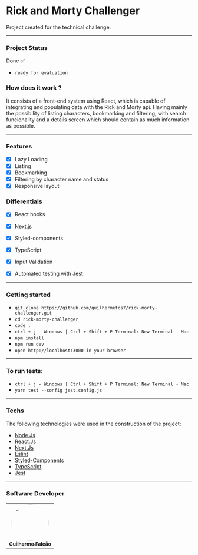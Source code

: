 # Rick and Morty Challenger

Project created for the technical challenge.

---

### Project Status
 
Done  ✅

- `ready for evaluation`


### How does it work ? 

It consists of a front-end system using React, which is capable of integrating and populating data with the Rick and Morty api. Having mainly the possibility of listing characters, bookmarking and filtering, with search funcionality and a details screen which should contain as much information as possible.

---

### Features

- [x] Lazy Loading
- [x] Listing
- [x] Bookmarking 
- [x] Filtering by character name and status
- [x] Responsive layout

### Differentials

- [x] React hooks
- [x] Next.js
- [x] Styled-components
- [x] TypeScript
- [x] Input Validation
- [x] Automated testing with Jest


---

### Getting started

- `git clone https://github.com/guilhermefcs7/rick-morty-challenger.git`
- `cd rick-morty-challenger`
- `code .`
- `ctrl + j - Windows | Ctrl + Shift + P Terminal: New Terminal - Mac`
- `npm install`
- `npm run dev`
- `open http://localhost:3000 in your browser`

---

### To run tests:

- `ctrl + j - Windows | Ctrl + Shift + P Terminal: New Terminal - Mac`
- `yarn test --config jest.config.js`

---

### Techs

The following technologies were used in the construction of the project:

- [Node.Js](https://nodejs.org/en/)
- [React.Js](https://pt-br.reactjs.org/)
- [Next.Js](https://nextjs.org/)
- [Eslint](https://eslint.org/)
- [Styled-Components](https://styled-components.com/)
- [TypeScript](https://www.typescriptlang.org/)
- [Jest](https://jestjs.io/pt-BR/)

---

### Software Developer

<table>
  <tr>
    <td align="center"><a href="https://github.com/guilhermefcs7"><img style="border-radius: 50%;" src="https://avatars.githubusercontent.com/u/79313483?v=4" width="100px;" alt=""/><br /><sub><b>Guilherme Falcão</b></sub></a><br /></td>
  </tr>
</table>

